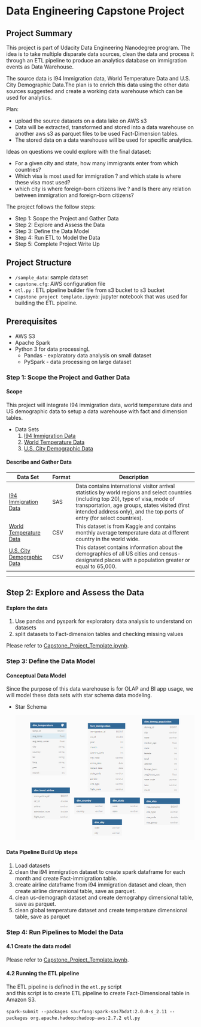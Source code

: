 # Data Engineering Capstone Project 


## Project Summary 

This project is part of Udacity Data Engineering Nanodegree program. The idea is to take multiple disparate data sources, clean the data and process it through an ETL pipeline to produce an analytics database on immigration events as Data Warehouse.

The source data is I94 Immigration data, World Temperature Data and U.S. City Demographic Data.The plan is to enrich this data using the other data sources suggested and create a working data warehouse which can be used for analytics.

Plan:
* upload the source datasets on a data lake on AWS s3 
* Data will be extracted, transformed and stored into a data warehouse on another aws s3 as parquet files
    to be used Fact-Dimension tables.
* The stored data on a data warehouse will be used for specific analytics.

Ideas on questions we could explore with the final dataset:
* For a given city and state, how many immigrants enter from which countries?
* Which visa is most used for immigration ? and which state is where these visa most used?
* which city is where foreign-born citizens live ? and Is there any relation between immigration and foreign-born citizens?




The project follows the follow steps:

* Step 1: Scope the Project and Gather Data
* Step 2: Explore and Assess the Data
* Step 3: Define the Data Model
* Step 4: Run ETL to Model the Data
* Step 5: Complete Project Write Up


## Project Structure 


- `/sample_data`: sample dataset
- `capstone.cfg`: AWS configuration file 
- `etl.py` : ETL pipeline builder file from s3 bucket to s3 bucket
- `Capstone project template.ipynb`: jupyter notebook that was used for building the ETL pipeline.

## Prerequisites 
- AWS S3 
- Apache Spark
- Python 3 for data processingL
    - Pandas - explaratory data analysis on small dataset 
    - PySpark - data processing on large dataset



### Step 1: Scope the Project and Gather Data

#### Scope
This project will integrate I94 immigration data, world temperature data and US demographic data to setup a data warehouse with fact and dimension tables.

* Data Sets 
    1. [I94 Immigration Data](https://travel.trade.gov/research/reports/i94/historical/2016.html)
    2. [World Temperature Data](https://www.kaggle.com/berkeleyearth/climate-change-earth-surface-temperature-data)
    3. [U.S. City Demographic Data](https://public.opendatasoft.com/explore/dataset/us-cities-demographics/export/)

#### Describe and Gather Data 

| Data Set | Format | Description |
| ---      | ---    | ---         |
|[I94 Immigration Data](https://travel.trade.gov/research/reports/i94/historical/2016.html)| SAS | Data contains international visitor arrival statistics by world regions and select countries (including top 20), type of visa, mode of transportation, age groups, states visited (first intended address only), and the top ports of entry (for select countries).|
|[World Temperature Data](https://www.kaggle.com/berkeleyearth/climate-change-earth-surface-temperature-data)| CSV | This dataset is from Kaggle and contains monthly average temperature data at different country in the world wide.|
|[U.S. City Demographic Data](https://public.opendatasoft.com/explore/dataset/us-cities-demographics/export/)| CSV | This dataset contains information about the demographics of all US cities and census-designated places with a population greater or equal to 65,000.|
---

## Step 2: Explore and Assess the Data

#### Explore the data 
1. Use pandas and pyspark for exploratory data analysis to understand on datasets
2. split datasets to Fact-dimension tables and checking missing values

Please refer to [Capstone_Project_Template.ipynb](https://github.com/pariskimchi/DEND_project/blob/main/Project6_Capstone_project/Capstone_Project_Template.ipynb).


### Step 3: Define the Data Model

#### Conceptual Data Model
Since the purpose of this data warehouse is for OLAP and BI app usage, we will model these data sets with star schema data modeling.

* Star Schema

    ![alt text](https://github.com/pariskimchi/DEND_project/blob/main/Project6_Capstone_project/capstone%20tables.png
)

#### Data Pipeline Build Up steps
1. Load datasets 
2. clean the i94 immigration dataset to create spark dataframe for each month
    and create Fact-immigration table.
3. create airline dataframe from i94 immigration dataset and clean, then create
    airline dimensional table, save as parquet.
4. clean us-demograph dataset and create demograhpy dimensional table, save as parquet.
5. clean global temperature dataset and create temperature dimensional table, save as parquet



### Step 4: Run Pipelines to Model the Data 

#### 4.1 Create the data model
Please refer to [Capstone_Project_Template.ipynb](https://github.com/pariskimchi/DEND_project/blob/main/Project6_Capstone_project/Capstone_Project_Template.ipynb).

#### 4.2 Running the ETL pipeline 

The ETL pipeline is defined in the `etl.py` script  
and this script is to create ETL pipeline to create Fact-Dimensional table 
in Amazon S3. 

`spark-submit --packages saurfang:spark-sas7bdat:2.0.0-s_2.11 --packages org.apache.hadoop:hadoop-aws:2.7.2 etl.py`
